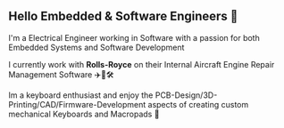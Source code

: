 ## Hello Embedded & Software Engineers 👋

I'm a Electrical Engineer working in Software with a passion for both Embedded Systems and Software Development 

I currently work with **Rolls-Royce** on their Internal Aircraft Engine Repair Management Software ✈️🚀🛠️

Im a keyboard enthusiast and enjoy the PCB-Design/3D-Printing/CAD/Firmware-Development aspects of creating custom mechanical Keyboards and Macropads 🎉


